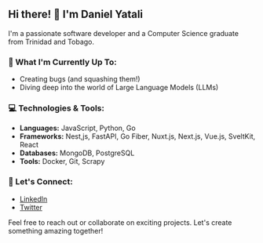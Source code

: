 ## Hi there! 👋 I'm Daniel Yatali

I'm a passionate software developer and a Computer Science graduate from Trinidad and Tobago.

### 🔭 What I'm Currently Up To:
- Creating bugs (and squashing them!)
- Diving deep into the world of Large Language Models (LLMs)

### 💻 Technologies & Tools:
- **Languages:** JavaScript, Python, Go
- **Frameworks:** Nest,js, FastAPI, Go Fiber, Nuxt.js, Next.js, Vue.js, SveltKit, React
- **Databases:** MongoDB, PostgreSQL
- **Tools:** Docker, Git, Scrapy

### 🤝 Let's Connect:
- [LinkedIn](https://www.linkedin.com/in/daniel-yatali-2b4b84171/)
- [Twitter](https://x.com/Daniel_Yatali)

Feel free to reach out or collaborate on exciting projects. Let's create something amazing together!


